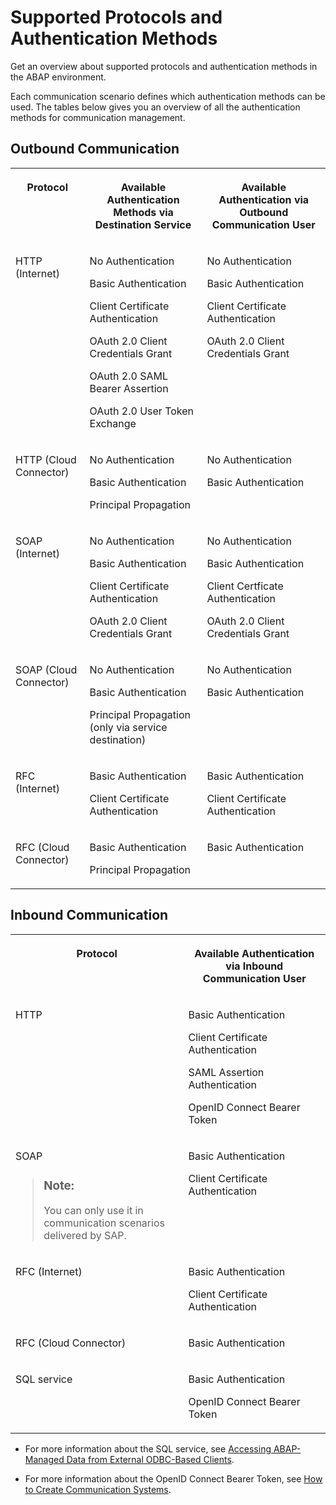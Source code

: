 <!-- loio437e9d41d24349c3a2b363f726022677 -->

# Supported Protocols and Authentication Methods

Get an overview about supported protocols and authentication methods in the ABAP environment.



Each communication scenario defines which authentication methods can be used. The tables below gives you an overview of all the authentication methods for communication management.



## Outbound Communication


<table>
<tr>
<th valign="top">

Protocol



</th>
<th valign="top">

Available Authentication Methods via Destination Service



</th>
<th valign="top">

Available Authentication via Outbound Communication User



</th>
</tr>
<tr>
<td valign="top">

HTTP \(Internet\)



</td>
<td valign="top">

No Authentication

Basic Authentication

Client Certificate Authentication

OAuth 2.0 Client Credentials Grant

OAuth 2.0 SAML Bearer Assertion

OAuth 2.0 User Token Exchange



</td>
<td valign="top">

No Authentication

Basic Authentication

Client Certificate Authentication

OAuth 2.0 Client Credentials Grant



</td>
</tr>
<tr>
<td valign="top">

HTTP \(Cloud Connector\)



</td>
<td valign="top">

No Authentication

Basic Authentication

Principal Propagation



</td>
<td valign="top">

No Authentication

Basic Authentication



</td>
</tr>
<tr>
<td valign="top">

SOAP \(Internet\)



</td>
<td valign="top">

No Authentication

Basic Authentication

Client Certificate Authentication

OAuth 2.0 Client Credentials Grant



</td>
<td valign="top">

No Authentication

Basic Authentication

Client Certficate Authentication

OAuth 2.0 Client Credentials Grant



</td>
</tr>
<tr>
<td valign="top">

SOAP \(Cloud Connector\)



</td>
<td valign="top">

No Authentication

Basic Authentication

Principal Propagation \(only via service destination\)



</td>
<td valign="top">

No Authentication

Basic Authentication



</td>
</tr>
<tr>
<td valign="top">

RFC \(Internet\)



</td>
<td valign="top">

Basic Authentication

Client Certificate Authentication



</td>
<td valign="top">

Basic Authentication

Client Certificate Authentication



</td>
</tr>
<tr>
<td valign="top">

RFC \(Cloud Connector\)



</td>
<td valign="top">

Basic Authentication

Principal Propagation



</td>
<td valign="top">

Basic Authentication



</td>
</tr>
</table>



<a name="loio437e9d41d24349c3a2b363f726022677__section_lgb_rc5_wmb"/>

## Inbound Communication


<table>
<tr>
<th valign="top">

Protocol



</th>
<th valign="top">

Available Authentication via Inbound Communication User



</th>
</tr>
<tr>
<td valign="top">

HTTP



</td>
<td valign="top">

Basic Authentication

Client Certificate Authentication

SAML Assertion Authentication

OpenID Connect Bearer Token



</td>
</tr>
<tr>
<td valign="top">

SOAP

> ### Note:  
> You can only use it in communication scenarios delivered by SAP.



</td>
<td valign="top">

Basic Authentication

Client Certificate Authentication



</td>
</tr>
<tr>
<td valign="top">

RFC \(Internet\)



</td>
<td valign="top">

Basic Authentication

Client Certificate Authentication



</td>
</tr>
<tr>
<td valign="top">

RFC \(Cloud Connector\)



</td>
<td valign="top">

Basic Authentication



</td>
</tr>
<tr>
<td valign="top">

SQL service



</td>
<td valign="top">

Basic Authentication

OpenID Connect Bearer Token



</td>
</tr>
</table>

-   For more information about the SQL service, see [Accessing ABAP-Managed Data from External ODBC-Based Clients](Accessing_ABAP-Managed_Data_from_External_ODBC-Based_Clients_4082fe1.md).

-   For more information about the OpenID Connect Bearer Token, see [How to Create Communication Systems](https://help.sap.com/viewer/0f69f8fb28ac4bf48d2b57b9637e81fa/latest/en-US/1bfe32ae08074b7186e375ab425fb114.html).

